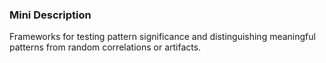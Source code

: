 ### Mini Description

Frameworks for testing pattern significance and distinguishing meaningful patterns from random correlations or artifacts.
